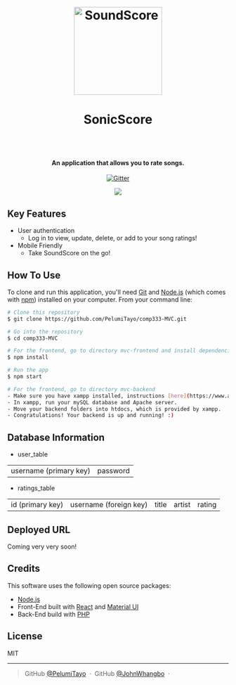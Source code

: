 
<h1 align="center">
  <br>
  <img src="https://github.com/PelumiTayo/comp333-MVC/assets/98628508/6ebfa739-825b-467a-8d7b-62f3f50aa883" alt="SoundScore" width="200"></a>
  <h1 align="center">SonicScore</h1>
  <br>
  <br>
</h1>

<h4 align="center">An application that allows you to rate songs.</h4>

<p align="center">
  <a href="https://badge.fury.io/js/electron-markdownify">
    <img src="https://badge.fury.io/js/electron-markdownify.svg"
         alt="Gitter">
  </a>
  
</p>

 <div align="center">
    <a href="https://www.loom.com/share/c061696c7c2d4bf69834fbfa30b7db6d">
    </a>
    <a href="https://www.loom.com/share/c061696c7c2d4bf69834fbfa30b7db6d">
      <img style="max-width:300px;" src="https://cdn.loom.com/sessions/thumbnails/c061696c7c2d4bf69834fbfa30b7db6d-with-play.gif">
    </a>
  </div>


## Key Features

* User authentication
  - Log in to view, update, delete, or add to your song ratings!
* Mobile Friendly
  - Take SoundScore on the go!

## How To Use

To clone and run this application, you'll need [Git](https://git-scm.com) and [Node.js](https://nodejs.org/en/download/) (which comes with [npm](http://npmjs.com)) installed on your computer. From your command line:

```bash
# Clone this repository
$ git clone https://github.com/PelumiTayo/comp333-MVC.git

# Go into the repository
$ cd comp333-MVC

# For the frontend, go to directory mvc-frontend and install dependencies
$ npm install

# Run the app
$ npm start

# For the frontend, go to directory mvc-backend
- Make sure you have xampp installed, instructions [here](https://www.apachefriends.org/download.html).
- In xampp, run your mySQL database and Apache server.
- Move your backend folders into htdocs, which is provided by xampp.
- Congratulations! Your backend is up and running! :)

```

## Database Information
* user_table
<table>
    <tr>
        <td>username (primary key)</td>
        <td>password </td>
    </tr>
</table>

* ratings_table
<table>
    <tr>
        <td>id (primary key)</td>
        <td>username (foreign key) </td>
              <td>title </td>
        <td>artist </td>
        <td>rating </td>
    </tr>
</table>

## Deployed URL

  Coming very very soon!

## Credits

This software uses the following open source packages:

- [Node.js](https://nodejs.org/)
- Front-End built with [React](https://react.dev/) and [Material UI](https://mui.com/)
- Back-End build with [PHP](https://www.php.net/)


## License

MIT

---

> GitHub [@PelumiTayo](https://github.com/PelumiTayo) &nbsp;&middot;&nbsp;
> GitHub [@JohnWhangbo](https://github.com/jwwhangbo) &nbsp;&middot;&nbsp;

